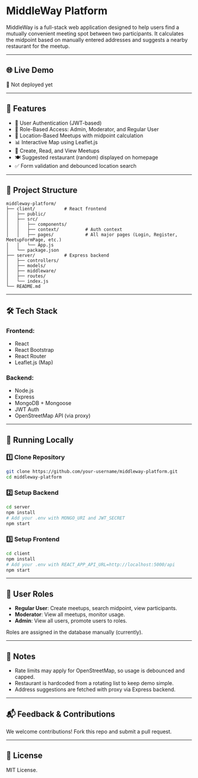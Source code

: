 # MiddleWay Platform

MiddleWay is a full-stack web application designed to help users find a mutually convenient meeting spot between two participants. It calculates the midpoint based on manually entered addresses and suggests a nearby restaurant for the meetup. 

---

## 🌐 Live Demo
🚧 Not deployed yet

---

## 🚀 Features

- 🔐 User Authentication (JWT-based)
- 👤 Role-Based Access: Admin, Moderator, and Regular User
- 📍 Location-Based Meetups with midpoint calculation
- 📊 Interactive Map using Leaflet.js
- 📝 Create, Read, and View Meetups
- 🍽️ Suggested restaurant (random) displayed on homepage
- ✅ Form validation and debounced location search

---

## 📁 Project Structure

```
middleway-platform/
├── client/           # React frontend
│   ├── public/
│   ├── src/
│   │   ├── components/
│   │   ├── context/          # Auth context
│   │   ├── pages/            # All major pages (Login, Register, MeetupFormPage, etc.)
│   │   └── App.js
│   └── package.json
├── server/           # Express backend
│   ├── controllers/
│   ├── models/
│   ├── middleware/
│   ├── routes/
│   └── index.js
└── README.md
```

---

## 🛠️ Tech Stack

### Frontend:
- React
- React Bootstrap
- React Router
- Leaflet.js (Map)

### Backend:
- Node.js
- Express
- MongoDB + Mongoose
- JWT Auth
- OpenStreetMap API (via proxy)

---

## 🧪 Running Locally

### 1️⃣ Clone Repository
```bash
git clone https://github.com/your-username/middleway-platform.git
cd middleway-platform
```

### 2️⃣ Setup Backend
```bash
cd server
npm install
# Add your .env with MONGO_URI and JWT_SECRET
npm start
```

### 3️⃣ Setup Frontend
```bash
cd client
npm install
# Add your .env with REACT_APP_API_URL=http://localhost:5000/api
npm start
```

---

## 👥 User Roles
- **Regular User**: Create meetups, search midpoint, view participants.
- **Moderator**: View all meetups, monitor usage.
- **Admin**: View all users, promote users to roles.

Roles are assigned in the database manually (currently).

---

## 📌 Notes
- Rate limits may apply for OpenStreetMap, so usage is debounced and capped.
- Restaurant is hardcoded from a rotating list to keep demo simple.
- Address suggestions are fetched with proxy via Express backend.

---

## 📬 Feedback & Contributions
We welcome contributions! Fork this repo and submit a pull request.

---

## 📄 License
MIT License.
